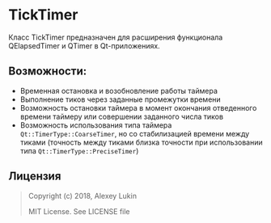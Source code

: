 # TickTimer
Класс TickTimer предназначен для расширения функционала QElapsedTimer и QTimer в Qt-приложениях.
## Возможности:
+ Временная остановка и возобновление работы таймера  
+ Выполнение тиков через заданные промежутки времени  
+ Возможность остановки таймера в момент окончания отведенного времени таймеру или совершении заданного числа тиков  
+ Возможность использования типа таймера ``Qt::TimerType::CoarseTimer``, но со стабилизацией времени между тиками (точность между тиками близка точности при использовании типа ``Qt::TimerType::PreciseTimer``)
## Лицензия
> Copyright (c) 2018, Alexey Lukin
>
> MIT License. See LICENSE file